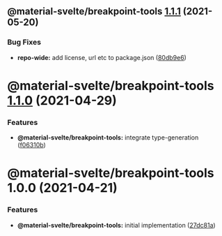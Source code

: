 ## @material-svelte/breakpoint-tools [1.1.1](https://github.com/material-svelte/material-svelte/compare/@material-svelte/breakpoint-tools@1.1.0...@material-svelte/breakpoint-tools@1.1.1) (2021-05-20)


### Bug Fixes

* **repo-wide:** add license, url etc to package.json ([80db9e6](https://github.com/material-svelte/material-svelte/commit/80db9e6d4258331e5847d5d30f9252b4d972fd9b))

# @material-svelte/breakpoint-tools [1.1.0](https://github.com/material-svelte/material-svelte/compare/@material-svelte/breakpoint-tools@1.0.0...@material-svelte/breakpoint-tools@1.1.0) (2021-04-29)


### Features

* **@material-svelte/breakpoint-tools:** integrate type-generation ([f06310b](https://github.com/material-svelte/material-svelte/commit/f06310b354e3b1e258bc67912bbad221f411813e))

# @material-svelte/breakpoint-tools 1.0.0 (2021-04-21)


### Features

* **@material-svelte/breakpoint-tools:** initial implementation ([27dc81a](https://github.com/material-svelte/material-svelte/commit/27dc81af49e1015a5a2c8a0a4616672bee21b0a5))
